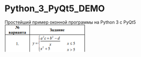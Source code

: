 # Python_3_PyQt5_DEMO
Простейший пример оконной программы на Python 3 c PyQt5
![Screenshot](main.png)
